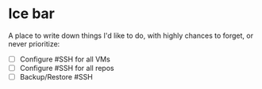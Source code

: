 # Ice bar

A place to write down things I'd like to do, with highly chances to forget, or never prioritize:

- [ ] Configure #SSH for all VMs
- [ ] Configure #SSH for all repos
- [ ] Backup/Restore #SSH
